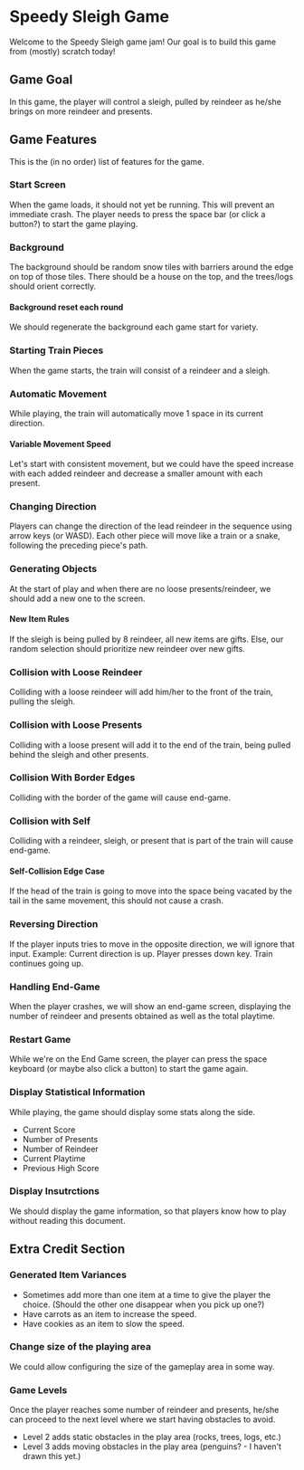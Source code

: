 # Speedy Sleigh Game

Welcome to the Speedy Sleigh game jam! Our goal is to build this game from (mostly) scratch today!

## Game Goal

In this game, the player will control a sleigh, pulled by reindeer as he/she brings on more reindeer and presents.

## Game Features

This is the (in no order) list of features for the game.

### Start Screen

When the game loads, it should not yet be running. This will prevent an immediate crash. The player needs to press the space bar (or click a button?) to start the game playing.

### Background

The background should be random snow tiles with barriers around the edge on top of those tiles. There should be a house on the top, and the trees/logs should orient correctly.

#### Background reset each round

We should regenerate the background each game start for variety.

### Starting Train Pieces

When the game starts, the train will consist of a reindeer and a sleigh.

### Automatic Movement

While playing, the train will automatically move 1 space in its current direction.

#### Variable Movement Speed

Let's start with consistent movement, but we could have the speed increase with each added reindeer and decrease a smaller amount with each present.

### Changing Direction

Players can change the direction of the lead reindeer in the sequence using arrow keys (or WASD). Each other piece will move like a train or a snake, following the preceding piece's path.

### Generating Objects

At the start of play and when there are no loose presents/reindeer, we should add a new one to the screen.

#### New Item Rules

If the sleigh is being pulled by 8 reindeer, all new items are gifts.
Else, our random selection should prioritize new reindeer over new gifts.

### Collision with Loose Reindeer

Colliding with a loose reindeer will add him/her to the front of the train, pulling the sleigh.

### Collision with Loose Presents

Colliding with a loose present will add it to the end of the train, being pulled behind the sleigh and other presents.

### Collision With Border Edges

Colliding with the border of the game will cause end-game.

### Collision with Self

Colliding with a reindeer, sleigh, or present that is part of the train will cause end-game.

#### Self-Collision Edge Case

If the head of the train is going to move into the space being vacated by the tail in the same movement, this should not cause a crash.

### Reversing Direction

If the player inputs tries to move in the opposite direction, we will ignore that input. Example: Current direction is up. Player presses down key. Train continues going up.

### Handling End-Game

When the player crashes, we will show an end-game screen, displaying the number of reindeer and presents obtained as well as the total playtime.

### Restart Game

While we're on the End Game screen, the player can press the space keyboard (or maybe also click a button) to start the game again.

### Display Statistical Information

While playing, the game should display some stats along the side.

- Current Score
- Number of Presents
- Number of Reindeer
- Current Playtime
- Previous High Score

### Display Insutrctions

We should display the game information, so that players know how to play without reading this document.

## Extra Credit Section

### Generated Item Variances

- Sometimes add more than one item at a time to give the player the choice. (Should the other one disappear when you pick up one?)
- Have carrots as an item to increase the speed.
- Have cookies as an item to slow the speed.

### Change size of the playing area

We could allow configuring the size of the gameplay area in some way.

### Game Levels

Once the player reaches some number of reindeer and presents, he/she can proceed to the next level where we start having obstacles to avoid.

- Level 2 adds static obstacles in the play area (rocks, trees, logs, etc.)
- Level 3 adds moving obstacles in the play area (penguins? - I haven't drawn this yet.)

